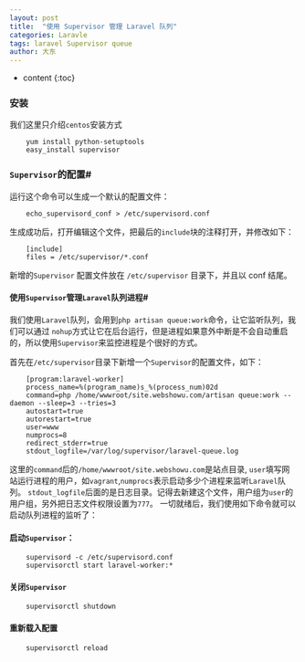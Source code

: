```yaml
---
layout: post
title:  "使用 Supervisor 管理 Laravel 队列"
categories: Laravle
tags: laravel Supervisor queue
author: 大东
---
```


* content
{:toc}


### 安装
我们这里只介绍`centos`安装方式

```
    yum install python-setuptools
    easy_install supervisor
```
### `Supervisor`的配置#

运行这个命令可以生成一个默认的配置文件：
```
    echo_supervisord_conf > /etc/supervisord.conf
```
生成成功后，打开编辑这个文件，把最后的`include`块的注释打开，并修改如下：
```
    [include]
    files = /etc/supervisor/*.conf
```
新增的`Supervisor` 配置文件放在 `/etc/supervisor` 目录下，并且以 conf 结尾。


#### 使用`Supervisor`管理`Laravel`队列进程#

我们使用`Laravel`队列，会用到`php artisan queue:work`命令，让它监听队列，我们可以通过 `nohup`方式让它在后台运行，但是进程如果意外中断是不会自动重启的，所以使用`Supervisor`来监控进程是个很好的方式。

首先在`/etc/supervisor`目录下新增一个`Supervisor`的配置文件，如下：





```
    [program:laravel-worker]
    process_name=%(program_name)s_%(process_num)02d
    command=php /home/wwwroot/site.webshowu.com/artisan queue:work --daemon --sleep=3 --tries=3
    autostart=true
    autorestart=true
    user=www
    numprocs=8
    redirect_stderr=true
    stdout_logfile=/var/log/supervisor/laravel-queue.log

```
这里的`command`后的`/home/wwwroot/site.webshowu.com`是站点目录,
`user`填写网站运行进程的用户，如`vagrant`,`numprocs`表示启动多少个进程来监听`Laravel`队列。
`stdout_logfile`后面的是日志目录。记得去新建这个文件，用户组为`user`的用户组，另外把日志文件权限设置为`777`。
一切就绪后，我们使用如下命令就可以启动队列进程的监听了：

#### 启动`Supervisor`：
```
    supervisord -c /etc/supervisord.conf
    supervisorctl start laravel-worker:*
```
#### 关闭`Supervisor`

```
    supervisorctl shutdown
```
#### 重新载入配置
```
    supervisorctl reload

```
    